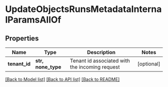 # UpdateObjectsRunsMetadataInternalParamsAllOf


## Properties
Name | Type | Description | Notes
------------ | ------------- | ------------- | -------------
**tenant_id** | **str, none_type** | Tenant id associated with the incoming request | [optional] 

[[Back to Model list]](../README.md#documentation-for-models) [[Back to API list]](../README.md#documentation-for-api-endpoints) [[Back to README]](../README.md)


